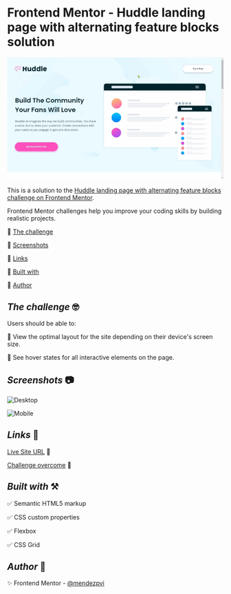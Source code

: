 # Frontend Mentor - Huddle landing page with alternating feature blocks solution

![Hudle Landing](./assets/video/sample.gif)

This is a solution to the [Huddle landing page with alternating feature blocks challenge on Frontend Mentor](https://www.frontendmentor.io/challenges/huddle-landing-page-with-alternating-feature-blocks-5ca5f5981e82137ec91a5100).

Frontend Mentor challenges help you improve your coding skills by building realistic projects. 

🔳 [The challenge](#the-challenge-nerd_face)

🔳 [Screenshots](#screenshots-camera)

🔳 [Links](#links-link)

🔳 [Built with](#built-with-hammer_and_pick)

🔳 [Author](#author-beginner)


## *The challenge* :nerd_face:

Users should be able to:

🎯 View the optimal layout for the site depending on their device's screen size.

🎯 See hover states for all interactive elements on the page.

## *Screenshots* :camera:

![Desktop](./assets/screenshot/desktop.avif)

![Mobile](./assets/screenshot/mobile.avif)

## *Links* :link:

[Live Site URL](https://mendezpvi.github.io/fm-huddle-with-blocks/) 👀

[Challenge overcome](https://github.com/mendezpvi/frontend-mentor-challenges) 👀

## *Built with* :hammer_and_pick:

✅ Semantic HTML5 markup

✅ CSS custom properties

✅ Flexbox

✅ CSS Grid

## *Author* :beginner:

✨ Frontend Mentor - [@mendezpvi](https://www.frontendmentor.io/profile/mendezpvi)

